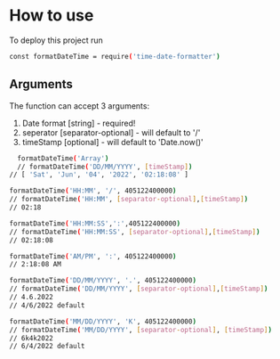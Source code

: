 # How to use

To deploy this project run

```bash
const formatDateTime = require('time-date-formatter')
```

## Arguments

The function can accept 3 arguments:

1. Date format [string] - required!
2. seperator [separator-optional] - will default to '/'
3. timeStamp [optional] - will default to 'Date.now()'

```bash
  formatDateTime('Array')
  // formatDateTime('DD/MM/YYYY', [timeStamp])
// [ 'Sat', 'Jun', '04', '2022', '02:18:08' ]

formatDateTime('HH:MM', '/', 405122400000)
// formatDateTime('HH:MM', [separator-optional],[timeStamp])
// 02:18

formatDateTime('HH:MM:SS',':',405122400000)
// formatDateTime('HH:MM:SS', [separator-optional],[timeStamp])
// 02:18:08

formatDateTime('AM/PM', ':', 405122400000)
// 2:18:08 AM

formatDateTime('DD/MM/YYYY', '.', 405122400000)
// formatDateTime('DD/MM/YYYY', [separator-optional],[timeStamp])
// 4.6.2022
// 4/6/2022 default

formatDateTime('MM/DD/YYYY', 'K', 405122400000)
// formatDateTime('MM/DD/YYYY', [separator-optional], [timeStamp])
// 6k4k2022
// 6/4/2022 default

```
